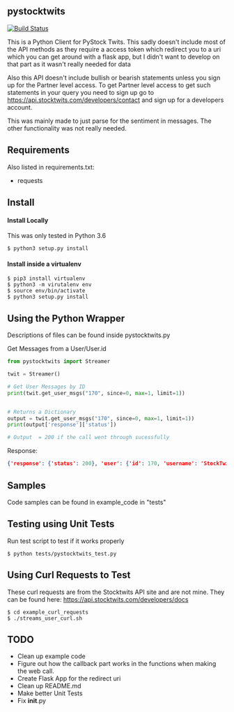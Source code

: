 ## pystocktwits

[![Build Status](https://travis-ci.com/khmurakami/pystocktwits.svg?branch=master)](https://travis-ci.com/khmurakami/pystocktwits)

This is a Python Client for PyStock Twits. This sadly doesn't include most of the API methods as they require a access token which redirect you to a uri which you can get around with a flask app, but I didn't want to develop on that part as it wasn't really needed for data

Also this API doesn't include bullish or bearish statements unless you sign up for the Partner level access. To get Partner level access to get such statements in your query you need to sign up go to <https://api.stocktwits.com/developers/contact> and sign up for a developers account.

This was mainly made to just parse for the sentiment in messages. The other functionality was not really needed.

## Requirements

Also listed in requirements.txt:

-   requests

## Install

#### Install Locally

This was only tested in Python 3.6

```shell
$ python3 setup.py install
```
#### Install inside a virtualenv
```shell
$ pip3 install virtualenv
$ python3 -m virutalenv env
$ source env/bin/activate
$ python3 setup.py install
```
## Using the Python Wrapper


Descriptions of files can be found inside pystocktwits.py

Get Messages from a User/User.id
```python
from pystocktwits import Streamer

twit = Streamer()

# Get User Messages by ID
print(twit.get_user_msgs("170", since=0, max=1, limit=1))


# Returns a Dictionary
output = twit.get_user_msgs("170", since=0, max=1, limit=1))
print(output['response']['status'])

# Output  = 200 if the call went through sucessfully
```
Response:
```json
{'response': {'status': 200}, 'user': {'id': 170, 'username': 'StockTwits', 'name': 'StockTwits', 'avatar_url': 'https://avatars.stocktwits.com/production/170/thumb-1537898606.png', 'avatar_url_ssl': 'https://avatars.stocktwits.com/production/170/thumb-1537898606.png', 'join_date': '2009-08-31', 'official': True, 'identity': 'Official', 'classification': ['suggested', 'official'], 'followers': 490004, 'following': 10000, 'ideas': 74259, 'watchlist_stocks_count': 17, 'like_count': 49146}, 'cursor': {'more': True, 'since': 152520810, 'max': 152520810}, 'messages': [{'id': 152520810, 'body': 'The rise of podcasts... $SPOT', 'created_at': '2019-02-02T00:10:26Z', 'user': {'id': 170, 'username': 'StockTwits', 'name': 'StockTwits', 'avatar_url': 'https://avatars.stocktwits.com/production/170/thumb-1537898606.png', 'avatar_url_ssl': 'https://avatars.stocktwits.com/production/170/thumb-1537898606.png', 'join_date': '2009-08-31', 'official': True, 'identity': 'Official', 'classification': ['suggested', 'official'], 'followers': 490004, 'following': 10000, 'ideas': 74259, 'watchlist_stocks_count': 17, 'like_count': 49146}, 'source': {'id': 2269, 'title': 'StockTwits Web', 'url': 'https://stocktwits.com'}, 'symbols': [{'id': 9076, 'symbol': 'SPOT', 'title': 'Spotify Technology S.A.', 'aliases': ['SPTF', 'SPOTIFY'], 'is_following': False, 'watchlist_count': 17405}], 'likes': {'total': 2, 'user_ids': [31814, 1325989]}, 'reshare_message': {'reshared_count': 1, 'reshared_deleted': False, 'reshared_user_deleted': False, 'parent_reshared_deleted': False, 'message': {'id': 152520718, 'body': 'Spotify is in talks to buy podcast startup Gimlet - Recode ... probably smart $spot https://www.recode.net/2019/2/1/18207198/spotify-gimlet-podcast-acquisition', 'created_at': '2019-02-02T00:08:45Z', 'user': {'id': 5, 'username': 'howardlindzon', 'name': 'Howard Lindzon', 'avatar_url': 'https://avatars.stocktwits.com/production/5/thumb-1503096790.png', 'avatar_url_ssl': 'https://avatars.stocktwits.com/production/5/thumb-1503096790.png', 'join_date': '2009-07-11', 'official': True, 'identity': 'Official', 'classification': ['suggested', 'official'], 'followers': 221231, 'following': 1689, 'ideas': 147145, 'watchlist_stocks_count': 137, 'like_count': 67007}, 'source': {'id': 1149, 'title': 'StockTwits for iOS', 'url': 'http://www.stocktwits.com/mobile'}, 'symbols': [{'id': 9076, 'symbol': 'SPOT', 'title': 'Spotify Technology S.A.', 'aliases': ['SPTF', 'SPOTIFY'], 'is_following': False, 'watchlist_count': 17405}], 'conversation': {'parent_message_id': 152520718, 'in_reply_to_message_id': None, 'parent': True, 'replies': 1}, 'links': [{'title': "Spotify is in talks to buy Gimlet. That's a big deal for the podcasting world.", 'url': 'https://www.recode.net/2019/2/1/18207198/spotify-gimlet-podcast-acquisition', 'shortened_url': 'https://www.recode.net/2019/2/1/18207198/spotify-gimlet-podcast-acquisition', 'shortened_expanded_url': 'recode.net/2019/2/1/1820719...', 'description': 'Spotify, which has been trying to branch out of the streaming music business, is getting ready to make its first big move into podcasting: It plans to buy Gimlet Media, the startup behind popular shows like Reply All.', 'image': 'https://cdn.vox-cdn.com/uploads/chorus_image/image/62977145/Gwyneth_Paltrow.0.jpg', 'created_at': '2019-02-02T00:08:45Z', 'video_url': None, 'source': {'name': 'Recode', 'website': 'https://www.recode.net'}}], 'likes': {'total': 3, 'user_ids': [170, 1325989, 1629492]}, 'mentioned_users': [], 'entities': {'sentiment': None}}}, 'mentioned_users': [], 'entities': {'sentiment': None}}]}
```

## Samples

Code samples can be found in example_code in "tests"

## Testing using Unit Tests

Run test script to test if it works properly

```shell
$ python tests/pystocktwits_test.py
```

## Using Curl Requests to Test

These curl requests are from the Stocktwits API site and are not mine. They can be found here: <https://api.stocktwits.com/developers/docs>

```
$ cd example_curl_requests
$ ./streams_user_curl.sh
```

## TODO

- Clean up example code
- Figure out how the callback part works in the functions when making the web call.
- Create Flask App for the redirect uri
- Clean up README.md
- Make better Unit Tests
- Fix __init__.py 
